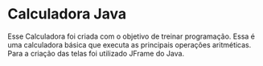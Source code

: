 # Calculadora Java

Esse Calculadora foi criada com o objetivo de treinar programação. 
Essa é uma calculadora básica que executa as principais operações aritméticas. 
Para a criação das telas foi utilizado JFrame do Java.


